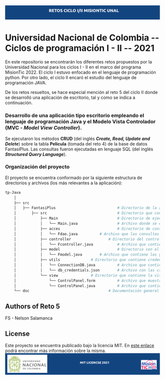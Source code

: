 ![header](doc/header.png)

# Universidad Nacional de Colombia -- Ciclos de programación I - II -- 2021

En este repositorio se encontrarán los diferentes retos propuestos por la Universidad Nacional para los ciclos I - II en el marco del programa MisionTic 2022. El ciclo I estuvo enfocado en el lenguaje de programación python. Por otro lado, el ciclo II encaró el estudio del lenguaje de programación JAVA.

De los retos resueltos, se hace especial mención al reto 5 del ciclo II donde se desarrolló una aplicación de escritorio, tal y como se indica a continuación.

### Desarrollo de una aplicación tipo escritorio empleando el lenguaje de programación Java y el Modelo Vista Controlador (MVC - _Model View Controller_).

Se ejecutaron los métodos **CRUD** (del inglés **_Create, Read, Update and Delete_**) sobre la tabla **Pelicula** (tomada del reto 4) de la base de datos FantasiPlus.
Las consultas fueron ejecutadas en lenguaje SQL (del inglés **_Structured Query Language_**).

### Organización del proyecto

El proyecto se encuentra conformado por la siguiente estructura de directorios y archivos (los más relevantes a la aplicación):

```bash
tp-Java
    │
    ├── src
    │   ├── FantasiPlus                            # Directorio de la aplicación
    │       ├── src                                # Directorio que contiene la estructura del proyecto
    │           ├── Main                           # Directorio de ejecucion de la aplicacion
    │           │   └── Main.java                  # Archivo donde se ejecuta el proyecto
    │           ├── acces                          # Directorio de consultas
    │           │   └── Fdao.java		   # Archivo que las consultas en lenguaje SQL
    │           ├── controller		           # Directorio del controlador
    │           │   └── Fcontroller.java           # Archivo que contiene las funciones del controlador
    │           ├── model                          # Directorio con el modelo de la aplicación
    │           │   └── Fmodel.java		   # Archivo que contiene los getters y setters de la clase Fmodel
    │           ├── utils			   # Directorio que contiene credenciales -- Se muestra  aquí a fines educativos
    │           │   └── ConnectionDB.java          # Archivo que contiene la parametrización para la conexión a la base de datos
    │           │   └── db_credentials.json        # Archivo con las credenciales del usuario
    │           └── view			   # Directorio que contiene la vista del proyecto
    │               └── ControlPanel.form          # Archivo que muestra la interfaz del proyecto
    │               └── ControlPanel.java          # Archivo que contiene la configuración de la interfaz gráfica
    └── doc                                	   # Documentación general del proyecto.
```

## Authors of Reto 5

FS - Nelson Salamanca

## License

Este proyecto se encuentra publicado bajo la licencia MIT. En [este enlace](https://opensource.org/licenses/MIT) podrá encontrar más información sobre la misma.
![footer](doc/footer.png)
